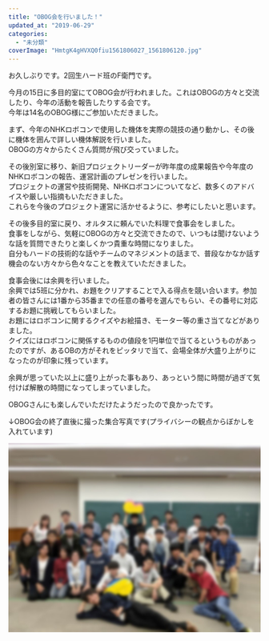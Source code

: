 ```yaml
---
title: "OBOG会を行いました！"
updated_at: "2019-06-29"
categories: 
  - "未分類"
coverImage: "HmtgK4gHVXQ0fiu1561806027_1561806120.jpg"
---
```


お久しぶりです。2回生ハード班のF衛門です。

今月の15日に多目的室にてOBOG会が行われました。これはOBOGの方々と交流したり、今年の活動を報告したりする会です。  
今年は14名のOBOG様にご参加いただきました。

まず、今年のNHKロボコンで使用した機体を実際の競技の通り動かし、その後に機体を囲んで詳しい機体解説を行いました。  
OBOGの方々からたくさん質問が飛び交っていました。

その後別室に移り、新旧プロジェクトリーダーが昨年度の成果報告や今年度のNHKロボコンの報告、運営計画のプレゼンを行いました。  
プロジェクトの運営や技術開発、NHKロボコンについてなど、数多くのアドバイスや厳しい指摘もいただきました。  
これらを今後のプロジェクト運営に活かせるように、参考にしたいと思います。

その後多目的室に戻り、オルタスに頼んでいた料理で食事会をしました。  
食事をしながら、気軽にOBOGの方々と交流できたので、いつもは聞けないような話を質問できたりと楽しくかつ貴重な時間になりました。  
自分もハードの技術的な話やチームのマネジメントの話まで、普段なかなか話す機会のない方々から色々なことを教えていただきました。

食事会後には余興を行いました。  
余興では5班に分かれ、お題をクリアすることで入る得点を競い合います。参加者の皆さんには1番から35番までの任意の番号を選んでもらい、その番号に対応するお題に挑戦してもらいました。  
お題にはロボコンに関するクイズやお絵描き、モーター等の重さ当てなどがありました。  
クイズにはロボコンに関係するものの値段を1円単位で当てるというものがあったのですが、あるOBの方がそれをピッタリで当て、会場全体が大盛り上がりになったのが印象に残っています。

余興が思っていた以上に盛り上がった事もあり、あっという間に時間が過ぎて気付けば解散の時間になってしまっていました。

OBOGさんにも楽しんでいただけたようだったので良かったです。

↓OBOG会の終了直後に撮った集合写真です(プライバシーの観点からぼかしを入れています)

![](images/HmtgK4gHVXQ0fiu1561806027_1561806120.jpg)
